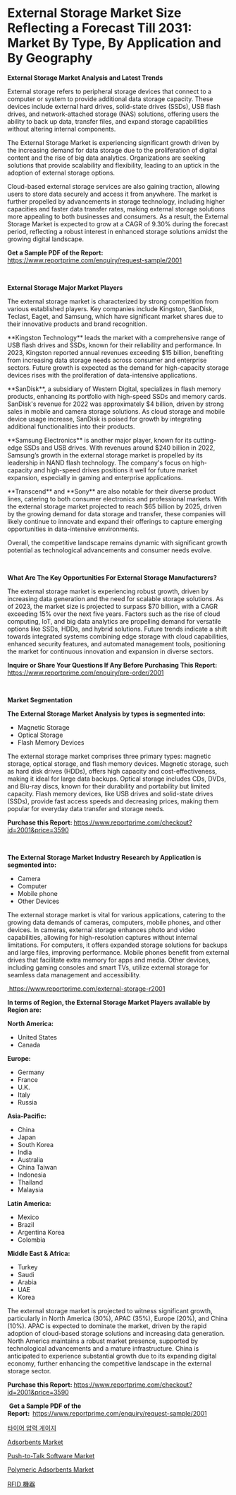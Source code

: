 <p><h1>External Storage Market Size Reflecting a Forecast Till 2031: Market By Type, By Application and By Geography</h1></p><p><strong>External Storage Market Analysis and Latest Trends</strong></p>
<p><p>External storage refers to peripheral storage devices that connect to a computer or system to provide additional data storage capacity. These devices include external hard drives, solid-state drives (SSDs), USB flash drives, and network-attached storage (NAS) solutions, offering users the ability to back up data, transfer files, and expand storage capabilities without altering internal components.</p><p>The External Storage Market is experiencing significant growth driven by the increasing demand for data storage due to the proliferation of digital content and the rise of big data analytics. Organizations are seeking solutions that provide scalability and flexibility, leading to an uptick in the adoption of external storage options. </p><p>Cloud-based external storage services are also gaining traction, allowing users to store data securely and access it from anywhere. The market is further propelled by advancements in storage technology, including higher capacities and faster data transfer rates, making external storage solutions more appealing to both businesses and consumers. As a result, the External Storage Market is expected to grow at a CAGR of 9.30% during the forecast period, reflecting a robust interest in enhanced storage solutions amidst the growing digital landscape.</p></p>
<p><strong>Get a Sample PDF of the Report:&nbsp;</strong> <a href="https://www.reportprime.com/enquiry/request-sample/2001">https://www.reportprime.com/enquiry/request-sample/2001</a></p>
<p>&nbsp;</p>
<p><strong>External Storage Major Market Players</strong></p>
<p><p>The external storage market is characterized by strong competition from various established players. Key companies include Kingston, SanDisk, Teclast, Eaget, and Samsung, which have significant market shares due to their innovative products and brand recognition. </p><p>**Kingston Technology** leads the market with a comprehensive range of USB flash drives and SSDs, known for their reliability and performance. In 2023, Kingston reported annual revenues exceeding $15 billion, benefiting from increasing data storage needs across consumer and enterprise sectors. Future growth is expected as the demand for high-capacity storage devices rises with the proliferation of data-intensive applications.</p><p>**SanDisk**, a subsidiary of Western Digital, specializes in flash memory products, enhancing its portfolio with high-speed SSDs and memory cards. SanDisk's revenue for 2022 was approximately $4 billion, driven by strong sales in mobile and camera storage solutions. As cloud storage and mobile device usage increase, SanDisk is poised for growth by integrating additional functionalities into their products.</p><p>**Samsung Electronics** is another major player, known for its cutting-edge SSDs and USB drives. With revenues around $240 billion in 2022, Samsung’s growth in the external storage market is propelled by its leadership in NAND flash technology. The company's focus on high-capacity and high-speed drives positions it well for future market expansion, especially in gaming and enterprise applications.</p><p>**Transcend** and **Sony** are also notable for their diverse product lines, catering to both consumer electronics and professional markets. With the external storage market projected to reach $65 billion by 2025, driven by the growing demand for data storage and transfer, these companies will likely continue to innovate and expand their offerings to capture emerging opportunities in data-intensive environments. </p><p>Overall, the competitive landscape remains dynamic with significant growth potential as technological advancements and consumer needs evolve.</p></p>
<p>&nbsp;</p>
<p><strong>What Are The Key Opportunities For External Storage Manufacturers?</strong></p>
<p><p>The external storage market is experiencing robust growth, driven by increasing data generation and the need for scalable storage solutions. As of 2023, the market size is projected to surpass $70 billion, with a CAGR exceeding 15% over the next five years. Factors such as the rise of cloud computing, IoT, and big data analytics are propelling demand for versatile options like SSDs, HDDs, and hybrid solutions. Future trends indicate a shift towards integrated systems combining edge storage with cloud capabilities, enhanced security features, and automated management tools, positioning the market for continuous innovation and expansion in diverse sectors.</p></p>
<p><strong>Inquire or Share Your Questions If Any Before Purchasing This Report:</strong> <a href="https://www.reportprime.com/enquiry/pre-order/2001">https://www.reportprime.com/enquiry/pre-order/2001</a></p>
<p>&nbsp;</p>
<p><strong>Market Segmentation</strong></p>
<p><strong>The External Storage Market Analysis by types is segmented into:</strong></p>
<p><ul><li>Magnetic Storage</li><li>Optical Storage</li><li>Flash Memory Devices</li></ul></p>
<p><p>The external storage market comprises three primary types: magnetic storage, optical storage, and flash memory devices. Magnetic storage, such as hard disk drives (HDDs), offers high capacity and cost-effectiveness, making it ideal for large data backups. Optical storage includes CDs, DVDs, and Blu-ray discs, known for their durability and portability but limited capacity. Flash memory devices, like USB drives and solid-state drives (SSDs), provide fast access speeds and decreasing prices, making them popular for everyday data transfer and storage needs.</p></p>
<p><strong>Purchase this Report:&nbsp;</strong><a href="https://www.reportprime.com/checkout?id=2001&price=3590">https://www.reportprime.com/checkout?id=2001&price=3590</a></p>
<p>&nbsp;</p>
<p><strong>The External Storage Market Industry Research by Application is segmented into:</strong></p>
<p><ul><li>Camera</li><li>Computer</li><li>Mobile phone</li><li>Other Devices</li></ul></p>
<p><p>The external storage market is vital for various applications, catering to the growing data demands of cameras, computers, mobile phones, and other devices. In cameras, external storage enhances photo and video capabilities, allowing for high-resolution captures without internal limitations. For computers, it offers expanded storage solutions for backups and large files, improving performance. Mobile phones benefit from external drives that facilitate extra memory for apps and media. Other devices, including gaming consoles and smart TVs, utilize external storage for seamless data management and accessibility.</p></p>
<p><a href="https://www.reportprime.com/external-storage-r2001">&nbsp;https://www.reportprime.com/external-storage-r2001</a></p>
<p><strong>In terms of Region, the External Storage Market Players available by Region are:</strong></p>
<p>
    <p> <strong> North America: </strong>
        <ul>
            <li>United States</li>
            <li>Canada</li>
        </ul>
        </p> 
    <p> <strong> Europe: </strong>
        <ul>
            <li>Germany</li>
            <li>France</li>
            <li>U.K.</li>
            <li>Italy</li>
            <li>Russia</li>
        </ul>
        </p> 
    <p> <strong> Asia-Pacific: </strong>
        <ul>
            <li>China</li>
            <li>Japan</li>
            <li>South Korea</li>
            <li>India</li>
            <li>Australia</li>
            <li>China Taiwan</li>
            <li>Indonesia</li>
            <li>Thailand</li>
            <li>Malaysia</li>
        </ul>
        </p> 
    <p> <strong> Latin America: </strong>
        <ul>
            <li>Mexico</li>
            <li>Brazil</li>
            <li>Argentina Korea</li>
            <li>Colombia</li>
        </ul>
        </p> 
    <p> <strong> Middle East & Africa: </strong>
        <ul>
            <li>Turkey</li>
            <li>Saudi</li>
            <li>Arabia</li>
            <li>UAE</li>
            <li>Korea</li>
        </ul>
    </p>
    </p>
<p><p>The external storage market is projected to witness significant growth, particularly in North America (30%), APAC (35%), Europe (20%), and China (10%). APAC is expected to dominate the market, driven by the rapid adoption of cloud-based storage solutions and increasing data generation. North America maintains a robust market presence, supported by technological advancements and a mature infrastructure. China is anticipated to experience substantial growth due to its expanding digital economy, further enhancing the competitive landscape in the external storage sector.</p></p>
<p><strong>Purchase this Report: </strong><a href="https://www.reportprime.com/checkout?id=2001&price=3590">https://www.reportprime.com/checkout?id=2001&price=3590</a></p>
<p>&nbsp;<strong>Get a Sample PDF of the Report:&nbsp;&nbsp;</strong><a href="https://www.reportprime.com/enquiry/request-sample/2001">https://www.reportprime.com/enquiry/request-sample/2001</a></p>
<p><strong></strong></p>
<p><p><a href="https://medium.com/@brendanmata77/%EC%84%B8%EA%B3%84-%ED%83%80%EC%9D%B4%EC%96%B4-%EC%95%95%EB%A0%A5-%EA%B2%8C%EC%9D%B4%EC%A7%80-%EC%8B%9C%EC%9E%A5-%EA%B7%9C%EB%AA%A8-%EB%B0%8F-%EC%A0%90%EC%9C%A0%EC%9C%A8-%EB%B6%84%EC%84%9D-%EC%A0%9C%ED%92%88-%EC%9C%A0%ED%98%95%EB%B3%84-%EC%9D%91%EC%9A%A9-%EB%B6%84%EC%95%BC%EB%B3%84-%EC%A7%80%EC%97%AD%EB%B3%84-%EC%98%88%EC%B8%A1-2024-2031-5917f4db501c">타이어 압력 게이지</a></p><p><a href="https://www.linkedin.com/pulse/adsorbents-market-outlook-complete-industry-analysis-2024-2031-0ruwc?trackingId=qFzJjJIeS9Gc2gq5GgEWzA%3D%3D">Adsorbents Market</a></p><p><a href="https://medium.com/@felipestehr/strategic-market-insights-into-the-global-push-to-talk-software-market-2024-2031-235f95c27b3b">Push-to-Talk Software Market</a></p><p><a href="https://www.linkedin.com/pulse/insights-polymeric-adsorbents-industry-market-financial-status-lydtc?trackingId=GWo6myMYS3SVYn9He1lfwQ%3D%3D">Polymeric Adsorbents Market</a></p><p><a href="https://medium.com/@isaurapx9xsianez/the-sentence-in-japanese-is-311c87e533b1">RFID 機器</a></p></p>